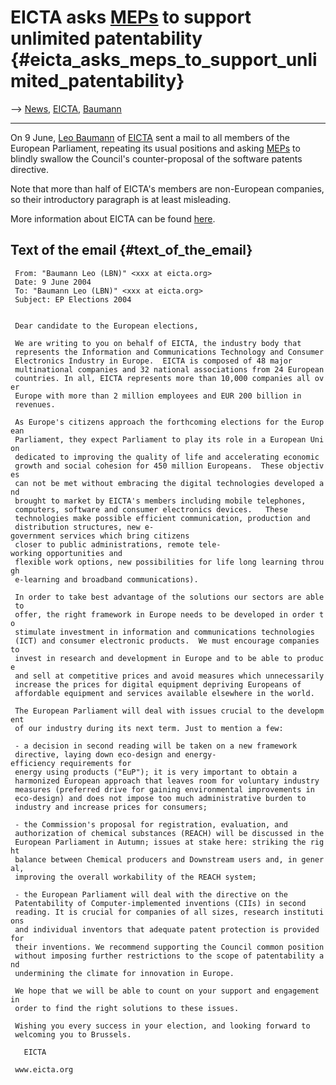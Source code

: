 # EICTA asks [MEPs](MEPs "wikilink") to support unlimited patentability {#eicta_asks_meps_to_support_unlimited_patentability}

\--\> [ News](SwpatcninoEn "wikilink"), [
EICTA](SwpateictaEn "wikilink"), [ Baumann](LeoBaumannEn "wikilink")

------------------------------------------------------------------------

On 9 June, [ Leo Baumann](LeoBaumannEn "wikilink") of [
EICTA](SwpateictaEn "wikilink") sent a mail to all members of the
European Parliament, repeating its usual positions and asking
[MEPs](MEPs "wikilink") to blindly swallow the Council\'s
counter-proposal of the software patents directive.

Note that more than half of EICTA\'s members are non-European companies,
so their introductory paragraph is at least misleading.

More information about EICTA can be found
[here](http://swpat.ffii.org/players/eicta/ "wikilink").

## Text of the email {#text_of_the_email}

` From: "Baumann Leo (LBN)" <xxx at eicta.org>`\
` Date: 9 June 2004`\
` To: "Baumann Leo (LBN)" <xxx at eicta.org>`\
` Subject: EP Elections 2004`\
` `\
` `\
` Dear candidate to the European elections,`\
` `\
` We are writing to you on behalf of EICTA, the industry body that`\
` represents the Information and Communications Technology and Consumer`\
` Electronics Industry in Europe.  EICTA is composed of 48 major`\
` multinational companies and 32 national associations from 24 European`\
` countries. In all, EICTA represents more than 10,000 companies all over`\
` Europe with more than 2 million employees and EUR 200 billion in`\
` revenues.`\
` `\
` As Europe's citizens approach the forthcoming elections for the European`\
` Parliament, they expect Parliament to play its role in a European Union`\
` dedicated to improving the quality of life and accelerating economic`\
` growth and social cohesion for 450 million Europeans.  These objectives`\
` can not be met without embracing the digital technologies developed and`\
` brought to market by EICTA's members including mobile telephones,`\
` computers, software and consumer electronics devices.   These`\
` technologies make possible efficient communication, production and`\
` distribution structures, new e-government services which bring citizens`\
` closer to public administrations, remote tele-working opportunities and`\
` flexible work options, new possibilities for life long learning through`\
` e-learning and broadband communications).`\
` `\
` In order to take best advantage of the solutions our sectors are able to`\
` offer, the right framework in Europe needs to be developed in order to`\
` stimulate investment in information and communications technologies`\
` (ICT) and consumer electronic products.  We must encourage companies to`\
` invest in research and development in Europe and to be able to produce`\
` and sell at competitive prices and avoid measures which unnecessarily`\
` increase the prices for digital equipment depriving Europeans of`\
` affordable equipment and services available elsewhere in the world.`\
` `\
` The European Parliament will deal with issues crucial to the development`\
` of our industry during its next term. Just to mention a few:`\
` `\
` - a decision in second reading will be taken on a new framework`\
` directive, laying down eco-design and energy-efficiency requirements for`\
` energy using products ("EuP"); it is very important to obtain a`\
` harmonized European approach that leaves room for voluntary industry`\
` measures (preferred drive for gaining environmental improvements in`\
` eco-design) and does not impose too much administrative burden to`\
` industry and increase prices for consumers;`\
` `\
` - the Commission's proposal for registration, evaluation, and`\
` authorization of chemical substances (REACH) will be discussed in the`\
` European Parliament in Autumn; issues at stake here: striking the right`\
` balance between Chemical producers and Downstream users and, in general,`\
` improving the overall workability of the REACH system;`\
` `\
` - the European Parliament will deal with the directive on the`\
` Patentability of Computer-implemented inventions (CIIs) in second`\
` reading. It is crucial for companies of all sizes, research institutions`\
` and individual inventors that adequate patent protection is provided for`\
` their inventions. We recommend supporting the Council common position`\
` without imposing further restrictions to the scope of patentability and`\
` undermining the climate for innovation in Europe.`\
` `\
` We hope that we will be able to count on your support and engagement in`\
` order to find the right solutions to these issues.`\
` `\
` Wishing you every success in your election, and looking forward to`\
` welcoming you to Brussels.`\
` `\
`   EICTA`\
` `\
` www.eicta.org`

